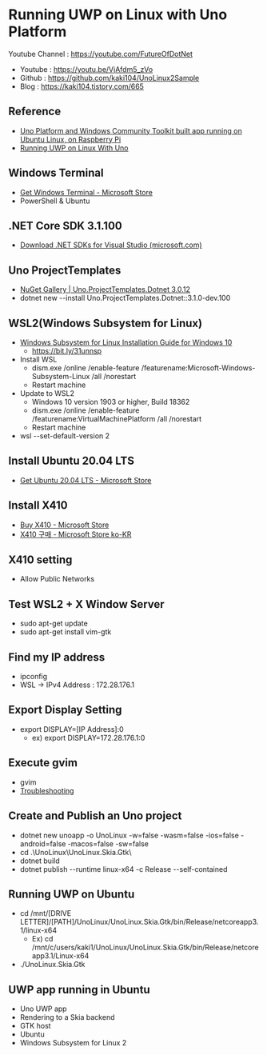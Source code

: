 # Running UWP on Linux with Uno Platform

Youtube Channel : https://youtube.com/FutureOfDotNet


- Youtube : https://youtu.be/VjAfdm5_zVo
- Github : https://github.com/kaki104/UnoLinux2Sample
- Blog : https://kaki104.tistory.com/665

## Reference

* [Uno Platform and Windows Community Toolkit built app running on Ubuntu Linux, on Raspberry Pi](https://www.youtube.com/watch?v=l7mxSeSGyWU)
* [Running UWP on Linux With Uno](https://ian.bebbs.co.uk/posts/UnoLinux)

## Windows Terminal

* [Get Windows Terminal - Microsoft Store](https://www.microsoft.com/en-us/p/windows-terminal/9n0dx20hk701?activetab=pivot:overviewtab)
* PowerShell & Ubuntu

## .NET Core SDK 3.1.100

* [Download .NET SDKs for Visual Studio (microsoft.com)](https://dotnet.microsoft.com/download/visual-studio-sdks)

## Uno ProjectTemplates

* [NuGet Gallery | Uno.ProjectTemplates.Dotnet 3.0.12](https://www.nuget.org/packages/Uno.ProjectTemplates.Dotnet)
* dotnet new --install Uno.ProjectTemplates.Dotnet::3.1.0-dev.100

## WSL2(Windows Subsystem for Linux)

- [Windows Subsystem for Linux Installation Guide for Windows 10](https://docs.microsoft.com/en-us/windows/wsl/install-win10?WT.mc_id=DT-MVP-5000651)
  - https://bit.ly/31unnsp
- Install WSL
  - dism.exe /online /enable-feature /featurename:Microsoft-Windows-Subsystem-Linux /all /norestart
  - Restart machine
- Update to WSL2
  - Windows 10 version 1903 or higher, Build 18362
  - dism.exe /online /enable-feature /featurename:VirtualMachinePlatform /all /norestart
  - Restart machine
- wsl --set-default-version 2

## Install Ubuntu 20.04 LTS

- [Get Ubuntu 20.04 LTS - Microsoft Store](https://www.microsoft.com/en-us/p/ubuntu-2004-lts/9n6svws3rx71?activetab=pivot:overviewtab)

## Install X410

- [Buy X410 - Microsoft Store](https://www.microsoft.com/en-us/p/x410/9nlp712zmn9q?activetab=pivot:overviewtab)
- [X410 구매 - Microsoft Store ko-KR](https://www.microsoft.com/ko-kr/p/x410/9nlp712zmn9q?wa=wsignin1.0&activetab=pivot:overviewtab)

## X410 setting

- Allow Public Networks

## Test WSL2 + X Window Server

- sudo apt-get update
- sudo apt-get install vim-gtk

## Find my IP address

- ipconfig
- WSL -> IPv4 Address : 172.28.176.1

## Export Display Setting

- export DISPLAY=[IP Address]:0
  - ex) export DISPLAY=172.28.176.1:0

## Execute gvim

- gvim
- [Troubleshooting](https://github.com/cascadium/wsl-windows-toolbar-launcher/blob/master/README.md#troubleshooting)

## Create and Publish an Uno project

- dotnet new unoapp -o UnoLinux -w=false -wasm=false -ios=false -android=false -macos=false -sw=false
- cd .\UnoLinux\UnoLinux.Skia.Gtk\
- dotnet build
- dotnet publish --runtime linux-x64 -c Release --self-contained

## Running UWP on Ubuntu

- cd /mnt/[DRIVE LETTER]/[PATH]/UnoLinux/UnoLinux.Skia.Gtk/bin/Release/netcoreapp3.1/linux-x64
  - Ex) cd /mnt/c/users/kaki1/UnoLinux/UnoLinux.Skia.Gtk/bin/Release/netcoreapp3.1/Linux-x64
- ./UnoLinux.Skia.Gtk

## UWP app running in Ubuntu

- Uno UWP app
- Rendering to a Skia backend
- GTK host
- Ubuntu
- Windows Subsystem for Linux 2
